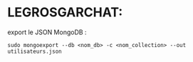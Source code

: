# LEGROSGARCHAT:

export le JSON MongoDB :

`sudo mongoexport --db <nom_db> -c <nom_collection> --out utilisateurs.json`
